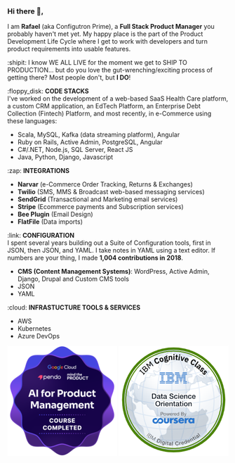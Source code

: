 ### Hi there 👋,
I am **Rafael** (aka Configutron Prime), a **Full Stack Product Manager** you probably haven't met yet. My happy place is the part of the Product Development Life Cycle where I get to work with developers and turn product requirements into usable features.

:shipit: I know WE ALL LIVE for the moment we get to SHIP TO PRODUCTION... but do you love the gut-wrenching/exciting process of getting there? Most people don't, but <b>I DO</b>!</br> 


<p>
:floppy_disk:  <b>CODE STACKS</b></br>
I've worked on the development of a web-based SaaS Health Care platform, a custom CRM application, an EdTech Platform, an Enterprise Debt Collection (Fintech) Platform, and most recently, in e-Commerce using these languages:
<ul>
<li>Scala, MySQL, Kafka (data streaming platform), Angular</li>
<li>Ruby on Rails, Active Admin, PostgreSQL, Angular</li>
<li>C#/.NET, Node.js, SQL Server, React JS</li>
  <li>Java, Python, Django, Javascript</li>  
</ul>  
</p>

<p>
:zap: <b>INTEGRATIONS</b>
<ul>
<li><b>Narvar</b> (e-Commerce Order Tracking, Returns & Exchanges)</li>
<li><b>Twilio</b> (SMS, MMS & Broadcast web-based messaging services)</li>
<li><b>SendGrid</b> (Transactional and Marketing email services)</li>
<li><b>Stripe</b> (Ecommerce payments and Subscription services)</li> 
<li><b>Bee Plugin</b> (Email Design)</li>
<li><b>FlatFile</b> (Data imports)</li>
</ul>  
</p>

<p>
:link: <b>CONFIGURATION</b></br>
I spent several years building out a Suite of Configuration tools, first in JSON, then JSON, and YAML. I take notes in YAML using a text editor. If numbers are your thing, I made <b>1,004 contributions in 2018</b>.</br>
<ul>
<li><b>CMS (Content Management Systems)</b>: WordPress, Active Admin, Django, Drupal and Custom CMS tools</li>
<li>JSON</li>
<li>YAML</li>
</ul>  
</p>
<p>
:cloud: <b>INFRASTUCTURE TOOLS & SERVICES</b>
<ul>
<li>AWS</li>
<li>Kubernetes</li>  
<li>Azure DevOps</li>
</ul>  
</p>

<img src="Images/ai-for-product-management.png" width=250>
<img src="Images/data-science-orientation.png" width=250>
<!--
**rafabkny/rafabkny** is a ✨ _special_ ✨ repository because its `README.md` (this file) appears on your GitHub profile.

Here are some ideas to get you started:

- 🔭 I’m currently working on ...
- 🌱 I’m currently learning ...
- 👯 I’m looking to collaborate on ...
- 🤔 I’m looking for help with ...
- 💬 Ask me about ...
- 📫 How to reach me: ...
- 😄 Pronouns: ...
- ⚡ Fun fact: ...
-->
